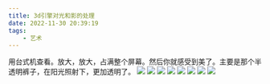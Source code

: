 ```yaml
---
title: 3d引擎对光和影的处理
date: 2022-11-30 20:39:19
tags:
    - 艺术
---
```

用台式机查看。放大，放大，占满整个屏幕。然后你就感受到美了。主要是那个半透明裤子，在阳光照射下，更加透明了。
![](/image/光和影1.png)
![](/image/光和影2.png)
![](/image/光和影3.png)
![](/image/光和影4.png)
![](/image/光和影5.png)
![](/image/光和影4k_1.png)
![](/image/光和影4k_2.png)
![](/image/光和影4k_3.png)